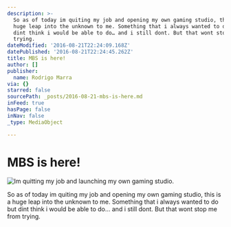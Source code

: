 ```yaml
---
description: >-
  So as of today im quiting my job and opening my own gaming studio, this is a
  huge leap into the unknown to me. Something that i always wanted to do but
  dint think i would be able to do… and i still dont. But that wont stop me from
  trying.
dateModified: '2016-08-21T22:24:09.168Z'
datePublished: '2016-08-21T22:24:45.262Z'
title: MBS is here!
author: []
publisher:
  name: Rodrigo Marra
via: {}
starred: false
sourcePath: _posts/2016-08-21-mbs-is-here.md
inFeed: true
hasPage: false
inNav: false
_type: MediaObject

---
```

# MBS is here!
![Im quitting my job and launching my own gaming studio.](https://the-grid-user-content.s3-us-west-2.amazonaws.com/5dcd5e00-dc7a-4056-bc30-5889f46e2710.jpg)

So as of today im quiting my job and opening my own gaming studio, this is a huge leap into the unknown to me. Something that i always wanted to do but dint think i would be able to do... and i still dont. But that wont stop me from trying.